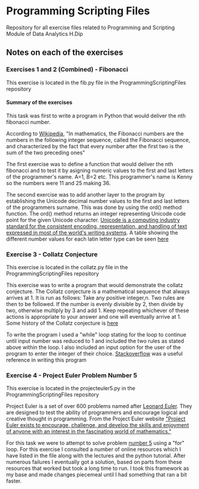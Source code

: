 # Programming Scripting Files

Repository for all exercise files related to Programming and Scripting Module of Data Analytics H.Dip

## Notes on each of the exercises

### Exercises 1 and 2 (Combined) - Fibonacci
This exercise is located in the fib.py file in the ProgrammingScriptingFiles repository
#### Summary of the exercises
This task was first to write a program in Python that would deliver the nth fibonacci number. 

According to [Wikipedia](https://en.wikipedia.org/wiki/Fibonacci_number), "In mathematics, the Fibonacci numbers are the numbers in the following integer sequence, called the Fibonacci sequence, and characterized by the fact that every number after the first two is the sum of the two preceding ones"

The first exercise was to define a function that would deliver the nth fibonacci and to test it by asigning numeric values to the first and last letters of the programmer's name. A=1, B=2 etc. This programmer's name is Kenny so the numbers were 11 and 25 making 36.

The second exercise was to add another layer to the program by establishing the Unicode decimal number values to the first and last letters of the programmers surname.  This was done by using the ord() method function. The ord() method returns an integer representing Unicode code point for the given Unicode character. [Unicode is a computing industry standard for the consistent encoding, representation, and handling of text expressed in most of the world's writing systems](https://en.wikipedia.org/wiki/Unicode). A table showing the different number values for each latin letter type can be seen [here](https://unicodelookup.com/)


### Exercise 3 - Collatz Conjecture
This exercise is located in the collatz.py file in the ProgrammingScriptingFiles repository

This exercise was to write a program that would demonstrate the collatz conjecture. The Collatz conjecture is a mathematical sequence that always arrives at 1.  It is run as follows:  Take any positive integer,n.  Two rules are then to be followed.  If the number is evenly divisible by 2, then divide by two, otherwise multiply by 3 and add 1.  Keep repeating whichever of these actions is appropriate to your answer and one will eventually arrive at 1.  Some history of the Collatz conjecture is [here](https://study.com/academy/lesson/history-of-the-collatz-conjecture.html)

To write the program I used a "while" loop stating for the loop to continue until input number was reduced to 1 and included the two rules as stated above within the loop.  I also included an input option for the user of the program to enter the integer of their choice.  [Stackoverflow](https://stackoverflow.com/questions/13366830/collatz-conjecture-sequence) was a useful reference in writing this program

### Exercise 4 - Project Euler Problem Number 5
This exercise is located in the projecteuler5.py in the ProgrammingScriptingFiles repository

Project Euler is a set of over 600 problems named after [Leonard Euler](https://en.wikipedia.org/wiki/Leonhard_Euler).  They are designed to test the ability of programmers and encourage logical and creative thought in programming.  From the Project Euler website ["Project Euler exists to encourage, challenge, and develop the skills and enjoyment of anyone with an interest in the fascinating world of mathematics."](https://projecteuler.net/)

For this task we were to attempt to solve problem [number 5](https://projecteuller.net/problem=5) using a "for" loop. For this exercise I consulted a number of online resources which I have listed in the file along with the lectures and the python tutorial.  After numerous failures I eventually got a solution, based on parts from these resources that worked but took a long time to run.  I took this framework as my base and made changes piecemeal until I had something that ran a bit faster. 

